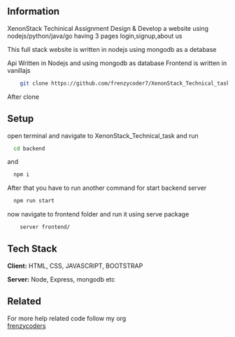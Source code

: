 
## Information

XenonStack Techinical Assignment
Design & Develop a website using nodejs/python/java/go having 3 pages login,signup,about us

This full stack website is written in nodejs using mongodb as a detabase 

Api Written in Nodejs and using mongodb as database
Frontend is written in vanillajs


```bash
    git clone https://github.com/frenzycoder7/XenonStack_Technical_task.git
```
After clone

## Setup

open terminal and navigate to XenonStack_Technical_task and run

```bash
  cd backend
```
and 
```bash
  npm i 
```

After that you have to run another command for start backend server

```bash
  npm run start
```

now navigate to frontend folder and run it using serve package 

```bash
    server frontend/
```


## Tech Stack

**Client:** HTML, CSS, JAVASCRIPT, BOOTSTRAP

**Server:** Node, Express, mongodb etc


## Related

For more help related code follow my org  
[frenzycoders](https://github.com/frenzycoders)
